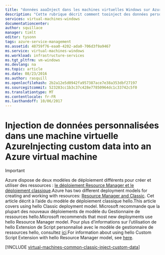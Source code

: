 ```yaml
---
title: "données aaaInject dans les machines virtuelles Windows sur Azure | Documents Microsoft"
description: "Cette rubrique décrit comment tooinject des données personnalisées dans Azure virtual machine lorsque hello instance est créée et comment toolocate hello des données personnalisées sous Windows ou Linux."
services: virtual-machines-windows
documentationcenter: 
author: squillace
manager: timlt
editor: tysonn
tags: azure-service-management
ms.assetid: 48759f76-eaa0-4202-ada0-706d3f9a9467
ms.service: virtual-machines-windows
ms.workload: infrastructure-services
ms.tgt_pltfrm: vm-windows
ms.devlang: na
ms.topic: article
ms.date: 08/23/2016
ms.author: rasquill
ms.openlocfilehash: 2b2a12e5d0942fa957387ace7e38a353dbf27197
ms.sourcegitcommit: 523283cc1b3c37c428e77850964dc1c33742c5f0
ms.translationtype: MT
ms.contentlocale: fr-FR
ms.lasthandoff: 10/06/2017
---
```

# <a name="injecting-custom-data-into-an-azure-virtual-machine"></a><span data-ttu-id="64a34-103">Injection de données personnalisées dans une machine virtuelle Azure</span><span class="sxs-lookup"><span data-stu-id="64a34-103">Injecting custom data into an Azure virtual machine</span></span>
> [!IMPORTANT] 
> <span data-ttu-id="64a34-104">Azure dispose de deux modèles de déploiement différents pour créer et utiliser des ressources : [le déploiement Resource Manager et le déploiement classique](../../../resource-manager-deployment-model.md).</span><span class="sxs-lookup"><span data-stu-id="64a34-104">Azure has two different deployment models for creating and working with resources: [Resource Manager and Classic](../../../resource-manager-deployment-model.md).</span></span> <span data-ttu-id="64a34-105">Cet article décrit à l’aide du modèle de déploiement classique hello.</span><span class="sxs-lookup"><span data-stu-id="64a34-105">This article covers using hello Classic deployment model.</span></span> <span data-ttu-id="64a34-106">Microsoft recommande que la plupart des nouveaux déploiements de modèle du Gestionnaire de ressources hello.</span><span class="sxs-lookup"><span data-stu-id="64a34-106">Microsoft recommends that most new deployments use hello Resource Manager model.</span></span> <span data-ttu-id="64a34-107">Pour plus d’informations sur l’utilisation de hello Extension de Script personnalisé avec le modèle de gestionnaire de ressources hello, consultez [ici](../extensions-customscript.md?toc=%2fazure%2fvirtual-machines%2fwindows%2ftoc.json).</span><span class="sxs-lookup"><span data-stu-id="64a34-107">For information about using hello Custom Script Extension with hello Resource Manager model, see [here](../extensions-customscript.md?toc=%2fazure%2fvirtual-machines%2fwindows%2ftoc.json).</span></span>

[!INCLUDE [virtual-machines-common-classic-inject-custom-data](../../../../includes/virtual-machines-common-classic-inject-custom-data.md)]

